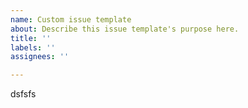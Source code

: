 ```yaml
---
name: Custom issue template
about: Describe this issue template's purpose here.
title: ''
labels: ''
assignees: ''

---
```


dsfsfs
